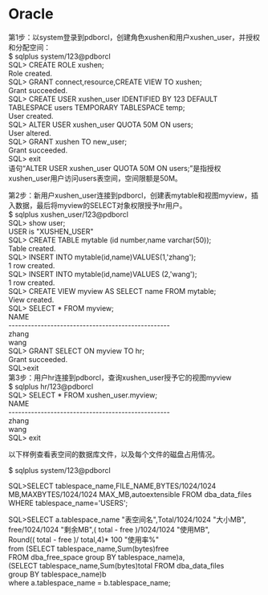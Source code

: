 # Oracle
第1步：以system登录到pdborcl，创建角色xushen和用户xushen_user，并授权和分配空间：<br>
$ sqlplus system/123@pdborcl<br>
SQL> CREATE ROLE xushen;<br>
Role created.<br>
SQL> GRANT connect,resource,CREATE VIEW TO xushen;<br>
Grant succeeded.<br>
SQL> CREATE USER xushen_user IDENTIFIED BY 123 DEFAULT TABLESPACE users TEMPORARY TABLESPACE temp;<br>
User created.<br>
SQL> ALTER USER xushen_user QUOTA 50M ON users;<br>
User altered.<br>
SQL> GRANT xushen TO new_user;<br>
Grant succeeded.<br>
SQL> exit<br>
语句“ALTER USER xushen_user QUOTA 50M ON users;”是指授权xushen_user用户访问users表空间，空间限额是50M。<br>

第2步：新用户xushen_user连接到pdborcl，创建表mytable和视图myview，插入数据，最后将myview的SELECT对象权限授予hr用户。<br>
$ sqlplus xushen_user/123@pdborcl<br>
SQL> show user;<br>
USER is "XUSHEN_USER"<br>
SQL> CREATE TABLE mytable (id number,name varchar(50));<br>
Table created.<br>
SQL> INSERT INTO mytable(id,name)VALUES(1,'zhang');<br>
1 row created.<br>
SQL> INSERT INTO mytable(id,name)VALUES (2,'wang');<br>
1 row created.<br>
SQL> CREATE VIEW myview AS SELECT name FROM mytable;<br>
View created.<br>
SQL> SELECT * FROM myview;<br>
NAME<br>
--------------------------------------------------<br>
zhang<br>
wang<br>
SQL> GRANT SELECT ON myview TO hr;<br>
Grant succeeded.<br>
SQL>exit<br>
第3步：用户hr连接到pdborcl，查询xushen_user授予它的视图myview<br>
$ sqlplus hr/123@pdborcl<br>
SQL> SELECT * FROM xushen_user.myview;<br>
NAME<br>
--------------------------------------------------<br>
zhang<br>
wang<br>
SQL> exit<br>


以下样例查看表空间的数据库文件，以及每个文件的磁盘占用情况。<br>

$ sqlplus system/123@pdborcl<br>

SQL>SELECT tablespace_name,FILE_NAME,BYTES/1024/1024 MB,MAXBYTES/1024/1024 MAX_MB,autoextensible FROM dba_data_files  WHERE  tablespace_name='USERS';<br>

SQL>SELECT a.tablespace_name "表空间名",Total/1024/1024 "大小MB",<br>
 free/1024/1024 "剩余MB",( total - free )/1024/1024 "使用MB",<br>
 Round(( total - free )/ total,4)* 100 "使用率%"<br>
 from (SELECT tablespace_name,Sum(bytes)free<br>
        FROM   dba_free_space group  BY tablespace_name)a,<br>
       (SELECT tablespace_name,Sum(bytes)total FROM dba_data_files<br>
        group  BY tablespace_name)b<br>
 where  a.tablespace_name = b.tablespace_name;<br>
